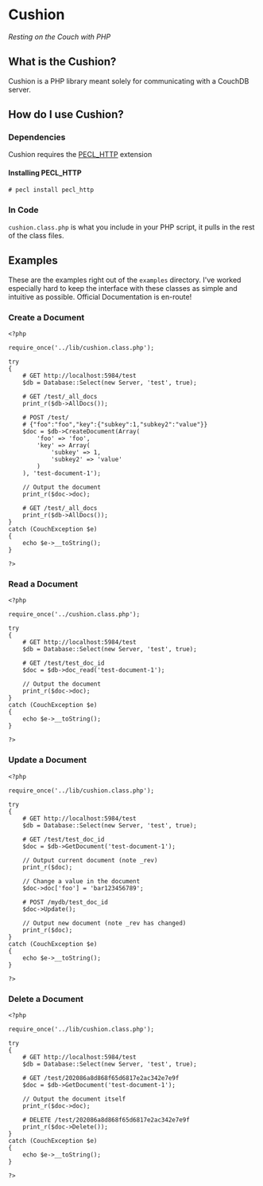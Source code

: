 # Cushion
_Resting on the Couch with PHP_

## What is the Cushion?

Cushion is a PHP library meant solely for communicating with a CouchDB server.

## How do I use Cushion?

### Dependencies

Cushion requires the [PECL_HTTP](http://pecl.php.net/package/pecl_http) extension

#### Installing PECL_HTTP

	# pecl install pecl_http

### In Code

`cushion.class.php` is what you include in your PHP script, it pulls in the rest of the class files.

## Examples

These are the examples right out of the `examples` directory. I've worked especially hard to keep the interface with these classes as simple and intuitive as possible. Official Documentation is en-route!

### Create a Document

	<?php

	require_once('../lib/cushion.class.php');

	try
	{
		# GET http://localhost:5984/test
		$db = Database::Select(new Server, 'test', true);

		# GET /test/_all_docs
		print_r($db->AllDocs());

		# POST /test/
		# {"foo":"foo","key":{"subkey":1,"subkey2":"value"}}
		$doc = $db->CreateDocument(Array(
			'foo' => 'foo',
			'key' => Array(
				'subkey' => 1,
				'subkey2' => 'value'
			)
		), 'test-document-1');

		// Output the document
		print_r($doc->doc);

		# GET /test/_all_docs
		print_r($db->AllDocs());
	}
	catch (CouchException $e)
	{
		echo $e->__toString();
	}

	?>

### Read a Document

	<?php

	require_once('../cushion.class.php');

	try
	{
		# GET http://localhost:5984/test
		$db = Database::Select(new Server, 'test', true);

		# GET /test/test_doc_id
		$doc = $db->doc_read('test-document-1');

		// Output the document
		print_r($doc->doc);
	}
	catch (CouchException $e)
	{
		echo $e->__toString();
	}

	?>

### Update a Document

	<?php

	require_once('../lib/cushion.class.php');

	try
	{
		# GET http://localhost:5984/test
		$db = Database::Select(new Server, 'test', true);

		# GET /test/test_doc_id
		$doc = $db->GetDocument('test-document-1');

		// Output current document (note _rev)
		print_r($doc);

		// Change a value in the document
		$doc->doc['foo'] = 'bar123456789';

		# POST /mydb/test_doc_id
		$doc->Update();

		// Output new document (note _rev has changed)
		print_r($doc);
	}
	catch (CouchException $e)
	{
		echo $e->__toString();
	}

	?>

### Delete a Document

	<?php

	require_once('../lib/cushion.class.php');

	try
	{
		# GET http://localhost:5984/test
		$db = Database::Select(new Server, 'test', true);

		# GET /test/202086a8d868f65d6817e2ac342e7e9f
		$doc = $db->GetDocument('test-document-1');

		// Output the document itself
		print_r($doc->doc);

		# DELETE /test/202086a8d868f65d6817e2ac342e7e9f
		print_r($doc->Delete());
	}
	catch (CouchException $e)
	{
		echo $e->__toString();
	}

	?>